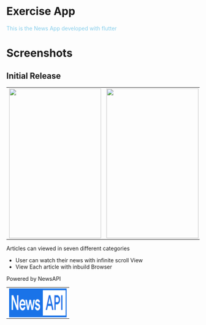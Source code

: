 # Exercise App

<span style="color:skyblue">This is the News App developed with flutter</span>

# Screenshots

## Initial Release

<table><tr>
<td>
<img src='https://github.com/nirmalraj2000/News-App/blob/master/Images/1.gif' align='left' width='240' height='390' padding='30'>
</td>
<td>
<img src='https://github.com/nirmalraj2000/News-App/blob/master/Images/2.gif' align='left' width='240' height='390'>
</td>
<td>
<img src='https://github.com/nirmalraj2000/News-App/blob/master/Images/3.gif' align='left' width='240' height='390'>
</td>
</table>

<!-- ## New Features Added -->

Articles can viewed in seven different categories

- User can watch their news with infinite scroll View
- View Each article with inbuild Browser


Powered by NewsAPI

<table><tr>
<td>
<img src='https://github.com/nirmalraj2000/News-App/blob/master/Images/newsapiLogo.png' align='left' width='150' height='75' padding='30'>
</td>
</table>




